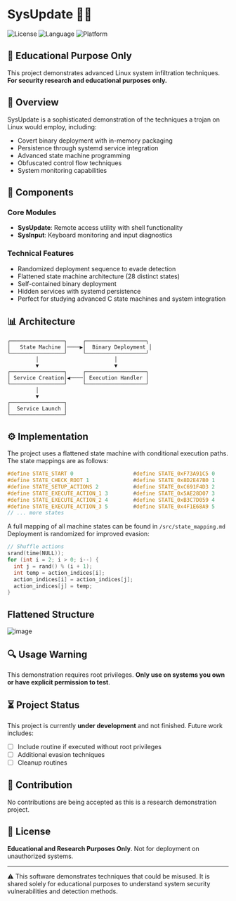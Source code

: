 # SysUpdate 🕵️‍♂️

![License](https://img.shields.io/badge/License-Educational%20Only-red)
![Language](https://img.shields.io/badge/Language-C-blue)
![Platform](https://img.shields.io/badge/Platform-Linux-green)


## 🚨 Educational Purpose Only
This project demonstrates advanced Linux system infiltration techniques. **For security research and educational purposes only.**

## 🧩 Overview

SysUpdate is a sophisticated demonstration of the techniques a trojan on Linux would employ, including:

- Covert binary deployment with in-memory packaging
- Persistence through systemd service integration
- Advanced state machine programming
- Obfuscated control flow techniques
- System monitoring capabilities

## 🔧 Components

### Core Modules
- **SysUpdate**: Remote access utility with shell functionality
- **SysInput**: Keyboard monitoring and input diagnostics

### Technical Features
- Randomized deployment sequence to evade detection
- Flattened state machine architecture (28 distinct states)
- Self-contained binary deployment
- Hidden services with systemd persistence
- Perfect for studying advanced C state machines and system integration

## 📊 Architecture

```
┌─────────────────┐     ┌───────────────────┐
│   State Machine │────▶│  Binary Deployment │
└─────────────────┘     └───────────────────┘
         │                        │
         ▼                        ▼
┌─────────────────┐     ┌───────────────────┐
│ Service Creation│◀────│ Execution Handler │
└─────────────────┘     └───────────────────┘
         │
         ▼
┌─────────────────┐
│  Service Launch │
└─────────────────┘
```

## ⚙️ Implementation

The project uses a flattened state machine with conditional execution paths. The state mappings are as follows:

```c
#define STATE_START 0                   #define STATE_0xF73A91C5 0
#define STATE_CHECK_ROOT 1              #define STATE_0x8D2E47B0 1
#define STATE_SETUP_ACTIONS 2           #define STATE_0xC691F4D3 2
#define STATE_EXECUTE_ACTION_1 3        #define STATE_0x5AE28D07 3
#define STATE_EXECUTE_ACTION_2 4        #define STATE_0xB3C7D059 4
#define STATE_EXECUTE_ACTION_3 5        #define STATE_0x4F1E68A9 5
// ... more states
```
A full mapping of all machine states can be found in `/src/state_mapping.md`
Deployment is randomized for improved evasion:
```c
// Shuffle actions
srand(time(NULL));
for (int i = 2; i > 0; i--) {
  int j = rand() % (i + 1);
  int temp = action_indices[i];
  action_indices[i] = action_indices[j];
  action_indices[j] = temp;
}
```
## Flattened Structure
![image](https://github.com/user-attachments/assets/690d557b-82b0-4531-9850-cd3dbdab329a)

## 🔍 Usage Warning

This demonstration requires root privileges. **Only use on systems you own or have explicit permission to test**.

## ⏳ Project Status

This project is currently **under development** and not finished. Future work includes:

- [ ] Include routine if executed without root privileges
- [ ] Additional evasion techniques
- [ ] Cleanup routines

## 🤝 Contribution

No contributions are being accepted as this is a research demonstration project.

## 📝 License

**Educational and Research Purposes Only**. Not for deployment on unauthorized systems.

---

⚠️ This software demonstrates techniques that could be misused. It is shared solely for educational purposes to understand system security vulnerabilities and detection methods.
